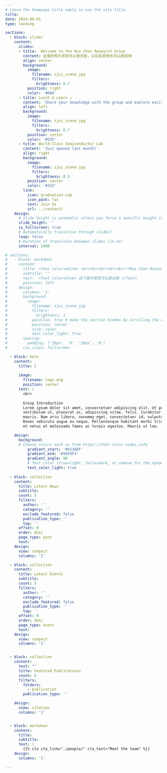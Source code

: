```yaml
---
# Leave the homepage title empty to use the site title
title:
date: 2024-09-01
type: landing

sections:
  - block: slider
    content:
      slides:
      - title:  Welcome to the Hua Chen Research Group
        content: 这里的照片感觉可以放合影，以后有视频也可以放视频
        align: center
        background:
          image:
            filename: zjui_scene.jpg
            filters:
              brightness: 0.7
          position: right
          color: '#666'
      - title: Lunch & Learn ☕️
        content: 'Share your knowledge with the group and explore exciting new topics together!'
        align: left
        background:
          image:
            filename: zjui_scene.jpg
            filters:
              brightness: 0.7
          position: center
          color: '#555'
      - title: World-Class Semiconductor Lab
        content: 'Just opened last month!'
        align: right
        background:
          image:
            filename: zjui_scene.jpg
            filters:
              brightness: 0.5
          position: center
          color: '#333'
        link:
          icon: graduation-cap
          icon_pack: fas
          text: Join Us
          url: ../contact/
    design:
      # Slide height is automatic unless you force a specific height (e.g. '400px')
      slide_height: ''
      is_fullscreen: true
      # Automatically transition through slides?
      loop: false
      # Duration of transition between slides (in ms)
      interval: 2000

# sections:
#   - block: markdown
#     content:
#       title: <font color=white> <br><br><br><br><br>**Hua Chen Research Group** </font>
#       subtitle: ''
#       text:  <font color=blue> 这个图片感觉可以放合影 </font>
#       position: left
#     design:
#       columns: '1'
#       background:
#         image: 
#           filename: zjui_scene.jpg
#           filters:
#             brightness: 1
#           parallax: true # make the section hidden by scrolling the wheel
#           position: center
#           size: cover
#           text_color_light: True
#       spacing:
#         padding: ['20px', '0', '20px', '0']
#       css_class: fullscreen

  - block: hero
    content:
      title: | 
        
      image:
        filename: logo.png
        position: center
      text: |
        <br>
        
        Group Introduction 
        Lorem ipsum dolor sit amet, consectetuer adipiscing elit. Ut purus elit,
        vestibulum ut, placerat ac, adipiscing vitae, felis. Curabitur dictum gravida
        mauris. Nam arcu libero, nonummy eget, consectetuer id, vulputate a, magna.
        Donec vehicula augue eu neque. Pellentesque habitant morbi tristique senectus
        et netus et malesuada fames ac turpis egestas. Mauris ut leo. 

    design:
      background:
      # Choose colors such as from https://html-color-codes.info
          gradient_start: '#013ADF'
          gradient_end: '#58FAF4'
          gradient_angle: 90
          # Text color (true=light, false=dark, or remove for the dynamic theme color).
          text_color_light: true
  
  - block: collection
    content:
      title: Latest News
      subtitle:
      count: 5
      filters:
        author: ''
        category: ''
        exclude_featured: false
        publication_type: ''
        tag: ''
      offset: 0
      order: desc
      page_type: post
      text:  
    design:
      view: compact
      columns: '2'

  - block: collection
    content:
      title: Latest Events
      subtitle:
      count: 5
      filters:
        author: ''
        category: ''
        exclude_featured: false
        publication_type: ''
        tag: ''
      offset: 0
      order: desc
      page_type: event
      text:  
    design:
      view: compact
      columns: '2'


  - block: collection
    content:
      text: ""
      title: Featured Publications
      count: 5
      filters:
        folders:
          - publication
        publication_type: ''

    design:
      view: citation
      columns: '2'


  - block: markdown
    content:
      title:
      subtitle:
      text: |
        {{% cta cta_link="./people/" cta_text="Meet the team" %}}
    design:
      columns: '1'

---
```

